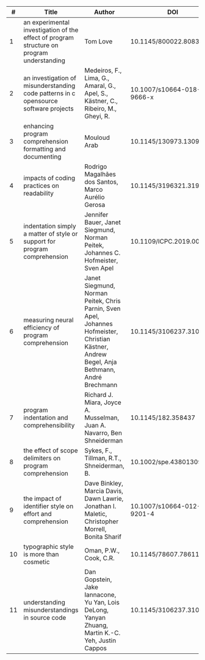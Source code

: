 | **#** | **Title**                                                                                 | **Author**                                                                                                                                   | **DOI**                   | **ACM**                                                 | **IEEE**                                                             | **SCOPUS**                                                                                                                  |
|-------|-------------------------------------------------------------------------------------------|----------------------------------------------------------------------------------------------------------------------------------------------|---------------------------|---------------------------------------------------------|----------------------------------------------------------------------|-----------------------------------------------------------------------------------------------------------------------------|
| 1     | an experimental investigation of the effect of program structure on program understanding | Tom Love                                                                                                                                     | 10.1145/800022.808317     | [ACM](https://dl.acm.org/doi/10.1145/800022.808317)     |                                                                      | [SCOPUS](https://www.scopus.com/inward/record.url?eid=2-s2.0-84976851370&partnerID=40&md5=f9e9d17d783f37d3f2971e014ced509c) |
| 2     | an investigation of misunderstanding code patterns in c opensource software projects      | Medeiros, F., Lima, G., Amaral, G., Apel, S., Kästner, C., Ribeiro, M., Gheyi, R.                                                            | 10.1007/s10664-018-9666-x |                                                         |                                                                      | [SCOPUS](https://www.scopus.com/inward/record.url?eid=2-s2.0-85057175054&partnerID=40&md5=7c6e14f60619dfde1e01ec0e8591f385) |
| 3     | enhancing program comprehension formatting and documenting                                | Mouloud Arab                                                                                                                                 | 10.1145/130973.130975     | [ACM](https://dl.acm.org/doi/10.1145/130973.130975)     |                                                                      | [SCOPUS](https://www.scopus.com/inward/record.url?eid=2-s2.0-27744595257&partnerID=40&md5=46791abed60164c0f5b4fff8ad7c43e1) |
| 4     | impacts of coding practices on readability                                                | Rodrigo Magalhães dos Santos, Marco Aurélio Gerosa                                                                                           | 10.1145/3196321.3196342   | [ACM](https://dl.acm.org/doi/10.1145/3196321.3196342)   | [IEEE](https://ieeexplore.ieee.org/stamp/stamp.jsp?arnumber=8972984) | [SCOPUS](https://www.scopus.com/inward/record.url?eid=2-s2.0-85051644751&partnerID=40&md5=b3a6343ab666e184cc5a627accfe7192) |
| 5     | indentation simply a matter of style or support for program comprehension                 | Jennifer Bauer, Janet Siegmund, Norman Peitek, Johannes C. Hofmeister, Sven Apel                                                             | 10.1109/ICPC.2019.00033   | [ACM](https://dl.acm.org/doi/10.1109/ICPC.2019.00033)   | [IEEE](https://ieeexplore.ieee.org/stamp/stamp.jsp?arnumber=8813302) | [SCOPUS](https://www.scopus.com/inward/record.url?eid=2-s2.0-85072335696&partnerID=40&md5=3ef7cea8f0572c2adb67684461d6e3f4) |
| 6     | measuring neural efficiency of program comprehension                                      | Janet Siegmund, Norman Peitek, Chris Parnin, Sven Apel, Johannes Hofmeister, Christian Kästner, Andrew Begel, Anja Bethmann, André Brechmann | 10.1145/3106237.3106268   | [ACM](https://dl.acm.org/doi/10.1145/3106237.3106268)   |                                                                      | [SCOPUS](https://www.scopus.com/inward/record.url?eid=2-s2.0-85113161425&partnerID=40&md5=38e1e04924fe431e4f127d336ff8d16f) |
| 7     | program indentation and comprehensibility                                                 | Richard J. Miara, Joyce A. Musselman, Juan A. Navarro, Ben Shneiderman                                                                       | 10.1145/182.358437        | [ACM](https://dl.acm.org/doi/10.1145/182.358437)        |                                                                      | [SCOPUS](https://www.scopus.com/inward/record.url?eid=2-s2.0-0020848073&partnerID=40&md5=bf559da528990f28a900c8f9a1bee72b)  |
| 8     | the effect of scope delimiters on program comprehension                                   | Sykes, F., Tillman, R.T., Shneiderman, B.                                                                                                    | 10.1002/spe.4380130908    |                                                         |                                                                      | [SCOPUS](https://www.scopus.com/inward/record.url?eid=2-s2.0-0020813629&partnerID=40&md5=c95d8e99c16c4998575e83bfde435f7c)  |
| 9     | the impact of identifier style on effort and comprehension                                | Dave Binkley, Marcia Davis, Dawn Lawrie, Jonathan I. Maletic, Christopher Morrell, Bonita Sharif                                             | 10.1007/s10664-012-9201-4 | [ACM](https://dl.acm.org/doi/10.1007/s10664-012-9201-4) |                                                                      | [SCOPUS](https://www.scopus.com/inward/record.url?eid=2-s2.0-84880698340&partnerID=40&md5=81bb0188d885bf3606a892c5051a72cf) |
| 10    | typographic style is more than cosmetic                                                   | Oman, P.W., Cook, C.R.                                                                                                                       | 10.1145/78607.78611       |                                                         |                                                                      | [SCOPUS](https://www.scopus.com/inward/record.url?eid=2-s2.0-0025420833&partnerID=40&md5=4f8bf83aaa9e4f19b9e406df7d72456b)  |
| 11    | understanding misunderstandings in source code                                            | Dan Gopstein, Jake Iannacone, Yu Yan, Lois DeLong, Yanyan Zhuang, Martin K.-C. Yeh, Justin Cappos                                            | 10.1145/3106237.3106264   | [ACM](https://dl.acm.org/doi/10.1145/3106237.3106264)   |                                                                      | [SCOPUS](https://www.scopus.com/inward/record.url?eid=2-s2.0-85030755893&partnerID=40&md5=9f08f134b128cfb6fe2cb6466bb7122b) |
